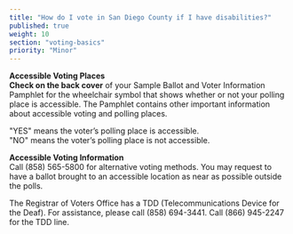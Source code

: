 ```yaml
---
title: "How do I vote in San Diego County if I have disabilities?"
published: true
weight: 10
section: "voting-basics"
priority: "Minor"
---
```


**Accessible Voting Places**  
**Check on the back cover** of your Sample Ballot and Voter Information Pamphlet for the wheelchair symbol that shows whether or not your polling place is accessible. The Pamphlet contains other important information about accessible voting and polling places.  

"YES" means the voter’s polling place is accessible.  
"NO" means the voter’s polling place is not accessible.  

**Accessible Voting Information**  
Call (858) 565-5800 for alternative voting methods. You may request to have a ballot brought to an accessible location as near as possible outside the polls.  

The Registrar of Voters Office has a TDD (Telecommunications Device for the Deaf). For assistance, please call (858) 694-3441. Call (866) 945-2247 for the TDD line.  
